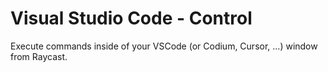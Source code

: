 # Visual Studio Code - Control

Execute commands inside of your VSCode (or Codium, Cursor, ...) window from Raycast.

<!-- TODO: if nothing happens, check Output -> Remote Control -->
<!-- TODO: make sure to have the remote control extension opened -->
<!-- TODO: check remote control port -->